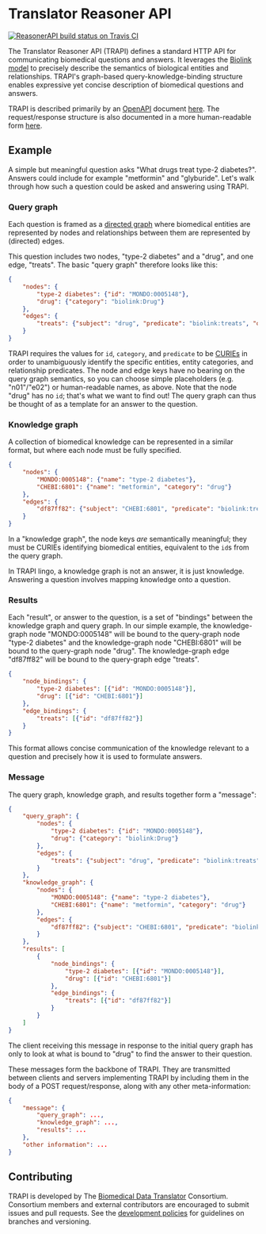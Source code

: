 # Translator Reasoner API

[![ReasonerAPI build status on Travis CI](https://travis-ci.org/NCATSTranslator/ReasonerAPI.svg?branch=master)](https://travis-ci.org/NCATSTranslator/ReasonerAPI)

The Translator Reasoner API (TRAPI) defines a standard HTTP API for communicating biomedical questions and answers. It leverages the [Biolink model](https://github.com/biolink/biolink-model/) to precisely describe the semantics of biological entities and relationships. TRAPI's graph-based query-knowledge-binding structure enables expressive yet concise description of biomedical questions and answers.

TRAPI is described primarily by an [OpenAPI](https://github.com/OAI/OpenAPI-Specification) document [here](../TranslatorReasonerAPI.yaml). The request/response structure is also documented in a more human-readable form [here](reference.md).

## Example

A simple but meaningful question asks "What drugs treat type-2 diabetes?". Answers could include for example "metformin" and "glyburide". Let's walk through how such a question could be asked and answering using TRAPI.

### Query graph

Each question is framed as a [directed graph](https://en.wikipedia.org/wiki/Graph_(discrete_mathematics)#Directed_graph) where biomedical entities are represented by nodes and relationships between them are represented by (directed) edges.

This question includes two nodes, "type-2 diabetes" and a "drug", and one edge, "treats". The basic "query graph" therefore looks like this:

```json
{
    "nodes": {
        "type-2 diabetes": {"id": "MONDO:0005148"},
        "drug": {"category": "biolink:Drug"}
    },
    "edges": {
        "treats": {"subject": "drug", "predicate": "biolink:treats", "object": "type-2 diabetes"}
    }
}
```

TRAPI requires the values for `id`, `category`, and `predicate` to be [CURIEs](https://en.wikipedia.org/wiki/CURIE) in order to unambiguously identify the specific entities, entity categories, and relationship predicates. The node and edge keys have no bearing on the query graph semantics, so you can choose simple placeholders (e.g. "n01"/"e02") or human-readable names, as above. Note that the node "drug" has no `id`; that's what we want to find out! The query graph can thus be thought of as a template for an answer to the question. 

### Knowledge graph

A collection of biomedical knowledge can be represented in a similar format, but where each node must be fully specified.

```json
{
    "nodes": {
        "MONDO:0005148": {"name": "type-2 diabetes"},
        "CHEBI:6801": {"name": "metformin", "category": "drug"}
    },
    "edges": {
        "df87ff82": {"subject": "CHEBI:6801", "predicate": "biolink:treats", "object": "MONDO:0005148"}
    }
}
```

In a "knowledge graph", the node keys _are_ semantically meaningful; they must be CURIEs identifying biomedical entities, equivalent to the `id`s from the query graph.

In TRAPI lingo, a knowledge graph is not an answer, it is just knowledge. Answering a question involves mapping knowledge onto a question.

### Results

Each "result", or answer to the question, is a set of "bindings" between the knowledge graph and query graph. In our simple example, the knowledge-graph node "MONDO:0005148" will be bound to the query-graph node "type-2 diabetes" and the knowledge-graph node "CHEBI:6801" will be bound to the query-graph node "drug". The knowledge-graph edge "df87ff82" will be bound to the query-graph edge "treats".

```json
{
    "node_bindings": {
        "type-2 diabetes": [{"id": "MONDO:0005148"}],
        "drug": [{"id": "CHEBI:6801"}]
    },
    "edge_bindings": {
        "treats": [{"id": "df87ff82"}]
    }
}
```

This format allows concise communication of the knowledge relevant to a question and precisely how it is used to formulate answers.

### Message

The query graph, knowledge graph, and results together form a "message":

```json
{
    "query_graph": {
        "nodes": {
            "type-2 diabetes": {"id": "MONDO:0005148"},
            "drug": {"category": "biolink:Drug"}
        },
        "edges": {
            "treats": {"subject": "drug", "predicate": "biolink:treats", "object": "type-2 diabetes"}
        }
    },
    "knowledge_graph": {
        "nodes": {
            "MONDO:0005148": {"name": "type-2 diabetes"},
            "CHEBI:6801": {"name": "metformin", "category": "drug"}
        },
        "edges": {
            "df87ff82": {"subject": "CHEBI:6801", "predicate": "biolink:treats", "object": "MONDO:0005148"}
        }
    },
    "results": [
        {
            "node_bindings": {
                "type-2 diabetes": [{"id": "MONDO:0005148"}],
                "drug": [{"id": "CHEBI:6801"}]
            },
            "edge_bindings": {
                "treats": [{"id": "df87ff82"}]
            }
        }
    ]
}
```

The client receiving this message in response to the initial query graph has only to look at what is bound to "drug" to find the answer to their question.

These messages form the backbone of TRAPI. They are transmitted between clients and servers implementing TRAPI by including them in the body of a POST request/response, along with any other meta-information:

```json
{
    "message": {
        "query_graph": ...,
        "knowledge_graph": ...,
        "results": ...
    },
    "other information": ...
}
```

## Contributing

TRAPI is developed by The [Biomedical Data Translator](https://ncats.nih.gov/translator) Consortium. Consortium members and external contributors are encouraged to submit issues and pull requests. See the [development policies](../Policies.md) for guidelines on branches and versioning.
